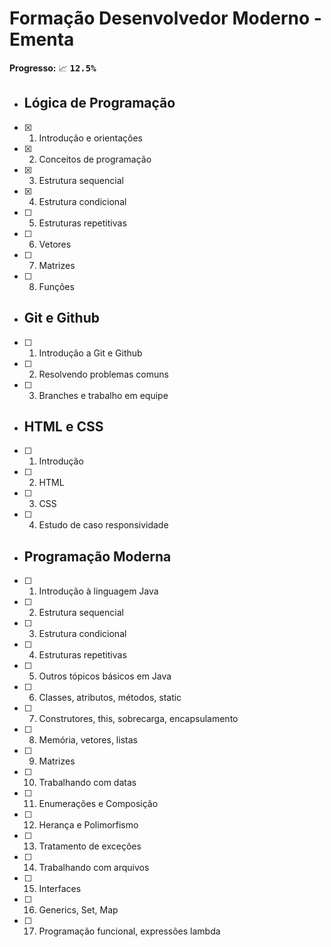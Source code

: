 # Formação Desenvolvedor Moderno - Ementa
**Progresso:** :chart_with_upwards_trend: <kbd>**12.5%**</kbd>
- ## Lógica de Programação 
- [x] 01. Introdução e orientações 
- [x] 02. Conceitos de programação
- [x] 03. Estrutura sequencial
- [x] 04. Estrutura condicional
- [ ] 05. Estruturas repetitivas
- [ ] 06. Vetores
- [ ] 07. Matrizes
- [ ] 08. Funções
- ## Git e Github
- [ ] 01. Introdução a Git e Github
- [ ] 02. Resolvendo problemas comuns
- [ ] 03. Branches e trabalho em equipe
- ## HTML e CSS
- [ ] 01. Introdução
- [ ] 02. HTML
- [ ] 03. CSS
- [ ] 04. Estudo de caso responsividade
- ## Programação Moderna
- [ ] 01. Introdução à linguagem Java
- [ ] 02. Estrutura sequencial
- [ ] 03. Estrutura condicional
- [ ] 04. Estruturas repetitivas
- [ ] 05. Outros tópicos básicos em Java
- [ ] 06. Classes, atributos, métodos, static
- [ ] 07. Construtores, this, sobrecarga, encapsulamento
- [ ] 08. Memória, vetores, listas
- [ ] 09. Matrizes
- [ ] 10. Trabalhando com datas
- [ ] 11. Enumerações e Composição
- [ ] 12. Herança e Polimorfismo
- [ ] 13. Tratamento de exceções
- [ ] 14. Trabalhando com arquivos
- [ ] 15. Interfaces
- [ ] 16. Generics, Set, Map
- [ ] 17. Programação funcional, expressões lambda
